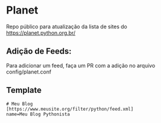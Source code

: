 # Planet

Repo público para atualização da lista de sites do https://planet.python.org.br/

## Adição de Feeds:

Para adicionar um feed, faça um PR com a adição no arquivo config/planet.conf

## Template

```
# Meu Blog
[https://www.meusite.org/filter/python/feed.xml]
name=Meu Blog Pythonista
```
